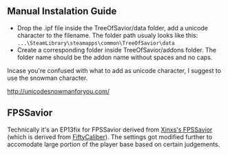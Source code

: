 ## Manual Instalation Guide
* Drop the .ipf file inside the TreeOfSavior/data folder, add a unicode character to the filename. The folder path usualy looks like this: `...\SteamLibrary\steamapps\common\TreeOfSavior\data`
* Create a corresponding <addon name> folder inside TreeOfSavior/addons folder. The folder name should be the addon name without spaces and no caps.

Incase you're confused with what to add as unicode character, I suggest to use the snowman character.

http://unicodesnowmanforyou.com/

## FPSSavior
Technically it's an EP13fix for FPSSavior derived from [Xinxs's FPSSavior](https://github.com/xinxs/ToS-Addons/tree/master/fpssavior) (which is derived from [FiftyCaliber](https://github.com/FiftyCaliber)). The settings got modified further to accomodate large portion of the player base based on certain judgements.
